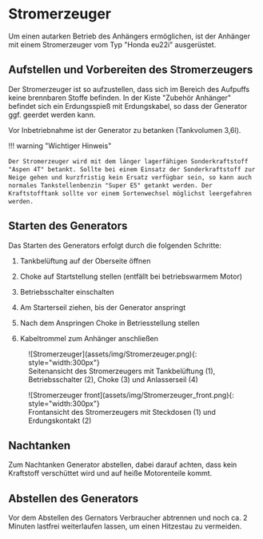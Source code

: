 # Stromerzeuger

Um einen autarken Betrieb des Anhängers ermöglichen, ist der Anhänger mit einem Stromerzeuger vom Typ "Honda eu22i" ausgerüstet.

## Aufstellen und Vorbereiten des Stromerzeugers

Der Stromerzeuger ist so aufzustellen, dass sich im Bereich des Aufpuffs keine brennbaren Stoffe befinden. In der Kiste "Zubehör Anhänger" befindet sich ein Erdungsspieß mit Erdungskabel, so dass der Generator ggf. geerdet werden kann.

Vor Inbetriebnahme ist der Generator zu betanken (Tankvolumen 3,6l).

!!! warning "Wichtiger Hinweis"

    Der Stromerzeuger wird mit dem länger lagerfähigen Sonderkraftstoff "Aspen 4T" betankt. Sollte bei einem Einsatz der Sonderkraftstoff zur Neige gehen und kurzfristig kein Ersatz verfügbar sein, so kann auch normales Tankstellenbenzin "Super E5" getankt werden. Der Kraftstofftank sollte vor einem Sortenwechsel möglichst leergefahren werden.

## Starten des Generators

Das Starten des Generators erfolgt durch die folgenden Schritte:

1. Tankbelüftung auf der Oberseite öffnen

2. Choke auf Startstellung stellen (entfällt bei betriebswarmem Motor)

3. Betriebsschalter einschalten

4. Am Starterseil ziehen, bis der Generator anspringt

5. Nach dem Anspringen Choke in Betriesstellung stellen

6. Kabeltrommel zum Anhänger anschließen

<figure markdown="span">
![Stromerzeuger](assets/img/Stromerzeuger.png){: style="width:300px"}<figcaption>Seitenansicht des Stromerzeugers mit Tankbelüftung (1), Betriebsschalter (2), Choke (3) und Anlasserseil (4)</figcaption></figure>

<figure markdown="span">
![Stromerzeuger front](assets/img/Stromerzeuger_front.png){: style="width:300px"}<figcaption>Frontansicht des Stromerzeugers mit Steckdosen (1) und Erdungskontakt (2)</figcaption></figure>

## Nachtanken

Zum Nachtanken Generator abstellen, dabei darauf achten, dass kein Kraftstoff verschüttet wird und auf heiße Motorenteile kommt.

## Abstellen des Generators

Vor dem Abstellen des Gernators Verbraucher abtrennen und noch ca. 2 Minuten lastfrei weiterlaufen lassen, um einen Hitzestau zu vermeiden.
